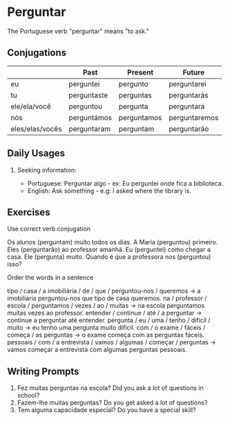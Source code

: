 # Perguntar

The Portuguese verb "perguntar" means "to ask."

## Conjugations

|                 | Past        | Present     | Future        |
| --------------- | ----------- | ----------- | ------------- |
| eu              | perguntei   | pergunto    | perguntarei   |
| tu              | perguntaste | perguntas   | perguntarás   |
| ele/ela/você    | perguntou   | pergunta    | perguntará    |
| nós             | perguntámos | perguntamos | perguntaremos |
| eles/elas/vocês | perguntaram | perguntam   | perguntarão   |

## Daily Usages

1. Seeking information:

   - Portuguese: Perguntar algo - ex: Eu perguntei onde fica a biblioteca.
   - English: Ask something - e.g: I asked where the library is.

## Exercises

Use correct verb conjugation

Os alunos (perguntam) muito todos os dias.
A Maria (perguntou) primeiro.
Eles (perguntarão) ao professor amanhã.
Eu (perguntei) como chegar a casa.
Ele (pergunta) muito.
Quando é que a professora nos (perguntou) isso?

Order the words in a sentence

tipo / casa / a imobiliária / de / que / perguntou-nos / queremos -> a imobiliária perguntou-nos que tipo de casa queremos.
na / professor / escola / perguntamos / vezes / ao / muitas -> na escola perguntamos muitas vezes ao professor.
entender / continue / até / a perguntar -> continue a perguntar até entender.
pergunta / eu / uma / tenho / difícil / muito -> eu tenho uma pergunta muito difícil.
com / o exame / fáceis / começa / as perguntas -> o exame começa com as perguntas fáceis.
pessoais / com / a entrevista / vamos / algumas / começar / perguntas -> vamos começar a entrevista com algumas perguntas pessoais.

## Writing Prompts

1. Fez muitas perguntas na escola? Did you ask a lot of questions in school?
2. Fazem-lhe muitas perguntas? Do you get asked a lot of questions?
3. Tem alguma capacidade especial? Do you have a special skill?
